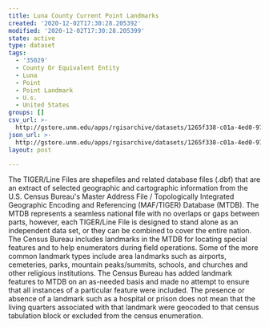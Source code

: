 ```yaml
---
title: Luna County Current Point Landmarks
created: '2020-12-02T17:30:28.205392'
modified: '2020-12-02T17:30:28.205399'
state: active
type: dataset
tags:
  - '35029'
  - County Or Equivalent Entity
  - Luna
  - Point
  - Point Landmark
  - U.s.
  - United States
groups: []
csv_url: >-
  http://gstore.unm.edu/apps/rgisarchive/datasets/1265f338-c01a-4ed0-97ed-3e6e817b9891/tl_2010_35029_pointlm.derived.csv
json_url: >-
  http://gstore.unm.edu/apps/rgisarchive/datasets/1265f338-c01a-4ed0-97ed-3e6e817b9891/tl_2010_35029_pointlm.derived.json
layout: post

---
```

The TIGER/Line Files are shapefiles and related database files (.dbf) that are an extract of selected geographic and cartographic information from the U.S. Census Bureau's Master Address File / Topologically Integrated Geographic Encoding and Referencing (MAF/TIGER) Database (MTDB).  The MTDB represents a seamless national file with no overlaps or gaps between parts, however, each TIGER/Line File is designed to stand alone as an independent data set, or they can be combined to cover the entire nation.  The Census Bureau includes landmarks in the MTDB for locating special features and to help enumerators during field operations.  Some of the more common landmark types include area landmarks such as airports, cemeteries, parks, mountain peaks/summits, schools, and churches and other religious institutions.  The Census Bureau has added landmark features to MTDB on an as-needed basis and made no attempt to ensure that all instances of a particular feature were included.  The presence or absence of a landmark such as a hospital or prison does not mean that the living quarters associated with that landmark were geocoded to that census tabulation block or excluded from the census enumeration.  

